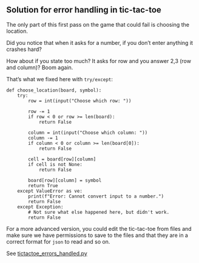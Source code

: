 ## Solution for error handling in tic-tac-toe

The only part of this first pass on the game that could fail is choosing the location.

Did you notice that when it asks for a number, if you don’t enter anything it crashes hard?

How about if you state too much? It asks for row and you answer 2,3 (row and column)? Boom again.

That’s what we fixed here with `try/except`:

    def choose_location(board, symbol):
        try:
            row = int(input("Choose which row: "))

            row -= 1
            if row < 0 or row >= len(board):
                return False

            column = int(input("Choose which column: "))
            column -= 1
            if column < 0 or column >= len(board[0]):
                return False

            cell = board[row][column]
            if cell is not None:
                return False

            board[row][column] = symbol
            return True
        except ValueError as ve:
            print(f"Error: Cannot convert input to a number.")
            return False
        except Exception:
            # Not sure what else happened here, but didn't work.
            return False

For a more advanced version, you could edit the tic-tac-toe from files and make sure we have permissions to save to the files and that they are in a correct format for `json` to read and so on.

See [tictactoe_errors_handled.py](./tictactoe_errors_handled.py)
